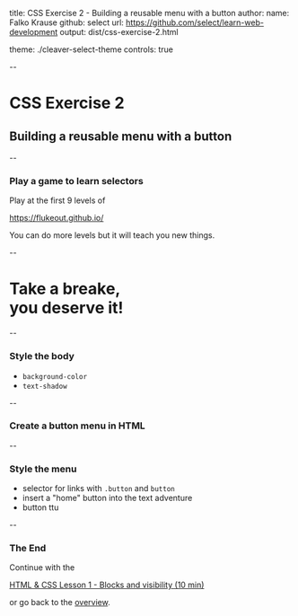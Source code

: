 title: CSS Exercise 2 - Building a reusable menu with a button
author:
  name: Falko Krause
  github: select
  url: https://github.com/select/learn-web-development
output: dist/css-exercise-2.html
<!-- theme: ./revealjs-theme -->
theme: ./cleaver-select-theme
controls: true

--
# CSS Exercise 2
## Building a reusable menu with a button

--
### Play a game to learn selectors
Play at the first 9 levels of

https://flukeout.github.io/

You can do more levels but it will teach you new things.

--
# Take a breake, <br>you deserve it!

--
### Style the body

- `background-color`
- `text-shadow`

--
### Create a button menu in HTML

--
### Style the menu
- selector for links with `.button` and `button`
- insert a "home" button into the text adventure
- button ttu

--
### The End
Continue with the

<a href="html-css-lesson-1.html">HTML & CSS Lesson 1 - Blocks and visibility (10 min)</a>

or go back to the <a href="https://github.com/select/learn-web-development">overview</a>.
